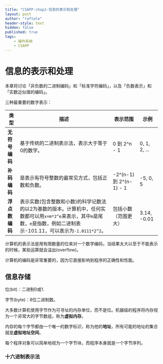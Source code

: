 ```yaml
---
title: "CSAPP-chap2-信息的表示和处理"
layout: post
author: "raftale"
header-style: text
hidden: false
published: true
tags:
    - 操作系统
    - CSAPP
---
```


# 信息的表示和处理

本章将讨论「非负数的二进制编码」和「标准字符编码」，以及「负数表示」和「实数近似值的编码」。

三种最重要的数字表示：

| **类型**       | 描述                                                         | **表示范围**            | **示例**     |
| -------------- | ------------------------------------------------------------ | ----------------------- | ------------ |
| **无符号编码** | 基于传统的二进制表示法，表示大于等于0的数字。                | 0 到 2^n - 1            | 0, 1, 2, ... |
| **补码编码**   | 是表示有符号整数的最常见方式，包括正数和负数。               | -2^(n-1) 到 2^(n-1) - 1 | -5, 0, 5     |
| **浮点数编码** | 表示实数(包含整数和小数)的科学记数法的以2为基数的版本。计算机中，任何实数都可以用`x=m*2^e`来表示，其中`m`是尾数，`e`是指数，例如二进制表示-101.11，可以表示为`-1.0111*2^2`。 | 包括小数（范围更大）    | 3.14, -0.01  |

计算机的表示法是用有限数量的位来对一个数字编码，当结果太大以至于不能表示的时候，某些运算就会溢出(overflow)。

计算机的编码是非常重要的，因为它直接影响到程序的正确性和性能。

## 信息存储

位(bit)：二进制0或1.

字节(byte)：8位二进制数。

大多数计算机使用字节作为可寻址的内存单位，而不是位。机器级的程序将内存视为一个非常大的字节数组，称为**虚拟内存**。

内存的每个字节都由一个唯一的数字标识，称为他的**地址**，所有可能的地址的集合就是**虚拟地址空间**。

每个程序对象可以简单地视为一个字节块，而程序本身就是一个字节序列。

### 十六进制表示法
